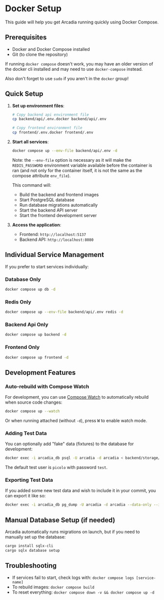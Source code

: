 # Docker Setup

This guide will help you get Arcadia running quickly using Docker Compose.

## Prerequisites

- Docker and Docker Compose installed
- Git (to clone the repository)

<div class="warning">

If running `docker compose` doesn't work, you may have an older version of the docker cli installed and may need to use `docker-compose` instead.

Also don't forget to use `sudo` if you aren't in the `docker` group!
</div>

## Quick Setup

1. **Set up environment files**:
   ```bash
   # Copy backend api environment file
   cp backend/api/.env.docker backend/api/.env

   # Copy frontend environment file
   cp frontend/.env.docker frontend/.env
   ```

2. **Start all services**:
   ```bash
   docker compose up --env-file backend/api/.env -d
   ```

   Note: the `--env-file` option is necessary as it will make the `REDIS_PASSWORD` environment variable available before the container is ran (and not only for the container itself, it is not the same as the compose attribute `env_file`).

   This command will:
   - Build the backend  and frontend images
   - Start PostgreSQL database
   - Run database migrations automatically
   - Start the backend API server
   - Start the frontend development server

3. **Access the application**:
   - Frontend: `http://localhost:5137`
   - Backend API: `http://localhost:8080`

## Individual Service Management

If you prefer to start services individually:

### Database Only
   ```bash
   docker compose up db -d
   ```

### Redis Only
   ```bash
   docker compose up --env-file backend/api/.env redis -d
   ```

### Backend Api Only
   ```bash
   docker compose up backend -d
   ```

### Frontend Only
   ```bash
   docker compose up frontend -d
   ```

## Development Features

### Auto-rebuild with Compose Watch

For development, you can use [Compose Watch](https://docs.docker.com/compose/how-tos/file-watch/) to automatically rebuild when source code changes:

```bash
docker compose up --watch
```

Or when running attached (without `-d`), press <kbd>W</kbd> to enable watch mode.

### Adding Test Data

You can optionally add "fake" data (fixtures) to the database for development:

```bash
docker exec -i arcadia_db psql -U arcadia -d arcadia < backend/storage/migrations/fixtures/fixtures.sql
```

The default test user is `picolo` with password `test`.

### Exporting Test Data

If you added some new test data and wish to include it in your commit, you can export it like so:

```bash
docker exec -i arcadia_db pg_dump -U arcadia -d arcadia --data-only --inserts > backend/storage/migrations/fixtures/fixtures.sql
```

## Manual Database Setup (if needed)

Arcadia automatically runs migrations on launch, but if you need to manually set up the database:

```bash
cargo install sqlx-cli
cargo sqlx database setup
```

## Troubleshooting

- If services fail to start, check logs with: `docker compose logs [service-name]`
- To rebuild images: `docker compose build`
- To reset everything: `docker compose down -v && docker compose up -d`

